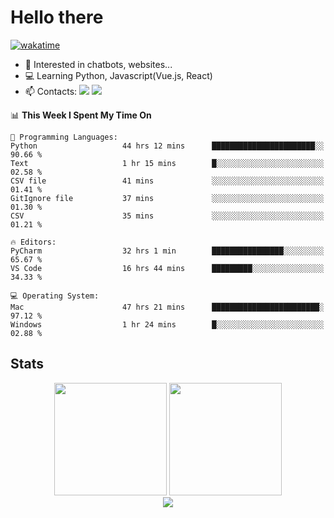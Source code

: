 # Hello there

[![wakatime](https://wakatime.com/badge/user/018bd4cf-9224-4729-b4f3-31fc6a93ca34.svg)](https://wakatime.com/@flamescoder)

- 👀 Interested in chatbots, websites...
- 💻 Learning Python, Javascript(Vue.js, React)
- 📫 Contacts: <a href="https://t.me/FlameCoder0_0" target="_blank"><img src="https://img.shields.io/badge/telegram-0088cc?logo=telegram&logoColor=white"/></a> <a href="https://discord.gg/3wt8QRndjm" target="_blank"><img src="https://img.shields.io/badge/discord-5865F2?logo=discord&logoColor=white"/></a>

<!--START_SECTION:waka-->
📊 **This Week I Spent My Time On** 

```text
💬 Programming Languages: 
Python                   44 hrs 12 mins      ███████████████████████░░   90.66 % 
Text                     1 hr 15 mins        █░░░░░░░░░░░░░░░░░░░░░░░░   02.58 % 
CSV file                 41 mins             ░░░░░░░░░░░░░░░░░░░░░░░░░   01.41 % 
GitIgnore file           37 mins             ░░░░░░░░░░░░░░░░░░░░░░░░░   01.30 % 
CSV                      35 mins             ░░░░░░░░░░░░░░░░░░░░░░░░░   01.21 % 

🔥 Editors: 
PyCharm                  32 hrs 1 min        ████████████████░░░░░░░░░   65.67 % 
VS Code                  16 hrs 44 mins      █████████░░░░░░░░░░░░░░░░   34.33 % 

💻 Operating System: 
Mac                      47 hrs 21 mins      ████████████████████████░   97.12 % 
Windows                  1 hr 24 mins        █░░░░░░░░░░░░░░░░░░░░░░░░   02.88 % 
```


<!--END_SECTION:waka-->

<h2>Stats</h2>

<div align="center">
  <img height="180" src="https://github-readme-stats-sigma-five.vercel.app/api?username=FlamesC0der&show_icons=true&count_private=true&theme=codeSTACKr&bg_color=0d1117&border_color=30363d"/>
  <img height="180" src="https://github-readme-stats-sigma-five.vercel.app//api/top-langs/?username=FlamesC0der&layout=compact&theme=codeSTACKr&border_color=30363d&bg_color=0d1117"/>
</div>

<div align="center">
  <img src="https://komarev.com/ghpvc/?username=FlamesC0der&style=flat-square&color=red"/>
</div>
